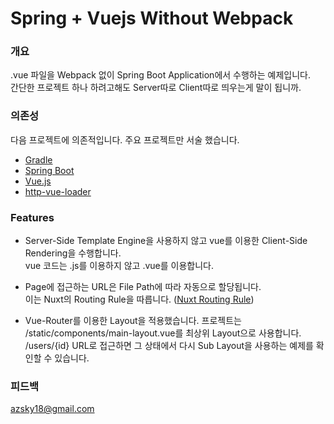 # Spring + Vuejs Without Webpack  


### 개요
.vue 파일을 Webpack 없이 Spring Boot Application에서 수행하는 예제입니다.  
간단한 프로젝트 하나 하려고해도 Server따로 Client따로 띄우는게 말이 됩니까.  

### 의존성
다음 프로젝트에 의존적입니다.
주요 프로젝트만 서술 했습니다.

* [Gradle](https://docs.gradle.org)
* [Spring Boot](https://spring.io/projects/spring-boot)
* [Vue.js](https://vuejs.org/)
* [http-vue-loader](https://github.com/FranckFreiburger/http-vue-loader)

### Features
* Server-Side Template Engine을 사용하지 않고 vue를 이용한 Client-Side Rendering을 수행합니다.  
vue 코드는 .js를 이용하지 않고 .vue를 이용합니다.
    
     
* Page에 접근하는 URL은 File Path에 따라 자동으로 할당됩니다.  
이는 Nuxt의 Routing Rule을 따릅니다. ([Nuxt Routing Rule](https://ko.nuxtjs.org/guide/routing))
    
    
* Vue-Router를 이용한 Layout을 적용했습니다. 프로젝트는 /static/components/main-layout.vue를 최상위 Layout으로 사용합니다.  
/users/{id} URL로 접근하면 그 상태에서 다시 Sub Layout을 사용하는 예제를 확인할 수 있습니다.

### 피드백
azsky18@gmail.com

